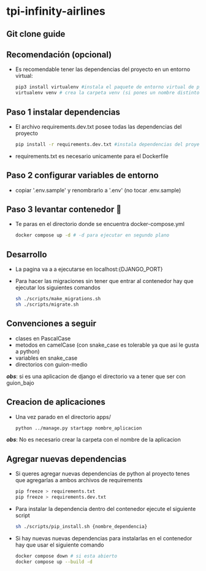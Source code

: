 # tpi-infinity-airlines

## Git clone guide

## Recomendación (opcional)

- Es recomendable tener las dependencias del proyecto en un entorno virtual:

    ```bash
    pip3 install virtualenv #instala el paquete de entorno virtual de python
    virtualenv venv # crea la carpeta venv (si pones un nombre distinto agregarlo al .gitignore)
    ```

## Paso 1 instalar dependencias

- El archivo requirements.dev.txt posee todas las dependencias del proyecto
    ```bash
    pip install -r requirements.dev.txt #instala dependencias del proyecto

- requirements.txt es necesario unicamente para el Dockerfile


## Paso 2 configurar variables de entorno 

- copiar '.env.sample' y renombrarlo a '.env' (no tocar .env.sample) 


## Paso 3 levantar contenedor 🐋

- Te paras en el directorio donde se encuentra docker-compose.yml
    ```bash
    docker compose up -d # -d para ejecutar en segundo plano
    ```

## Desarrollo
- La pagina va a a ejecutarse en localhost:{DJANGO_PORT}
- Para hacer las migraciones sin tener que entrar al contenedor hay que ejecutar los siguientes comandos 

    ```bash
    sh ./scripts/make_migrations.sh
    sh ./scripts/migrate.sh
    ```


## Convenciones a seguir

- clases en PascalCase
- metodos en camelCase (con snake_case es tolerable ya que asi le gusta a python)
- variables en snake_case
- directorios con guion-medio 

***obs***:  si es una aplicacion de django el directorio va a tener que ser con guion_bajo 


## Creacion de aplicaciones


- Una vez parado en el directorio apps/

     ```bash
    python ../manage.py startapp nombre_aplicacion
    ```
***obs***: No es necesario crear la carpeta con el nombre de la aplicacion

## Agregar nuevas dependencias 

- Si queres agregar nuevas dependencias de python al proyecto tenes que agregarlas a ambos archivos de requirements

    ```bash
    pip freeze > requirements.txt
    pip freeze > requirements.dev.txt
    ```
- Para instalar la dependencia dentro del contenedor ejecute el siguiente script
    ```bash
    sh ./scripts/pip_install.sh {nombre_dependencia}
    ```
- Si hay nuevas nuevas dependencias para instalarlas en el contenedor hay que usar el siguiente comando
    ```bash
    docker compose down # si esta abierto
    docker compose up --build -d 
    ```
